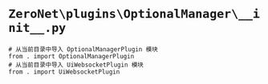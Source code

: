 # `ZeroNet\plugins\OptionalManager\__init__.py`

```
# 从当前目录中导入 OptionalManagerPlugin 模块
from . import OptionalManagerPlugin
# 从当前目录中导入 UiWebsocketPlugin 模块
from . import UiWebsocketPlugin
```